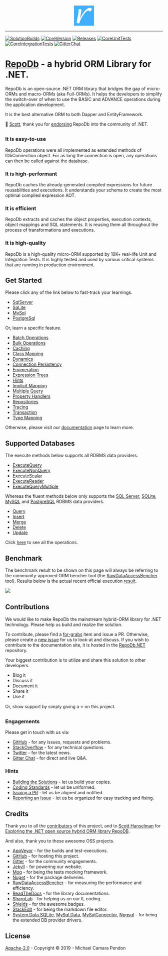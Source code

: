 <p align="center">
	<a href="http://repodb.net">
		<img src="https://raw.githubusercontent.com/mikependon/RepoDb.Raw/master/Icons/RepoDb-64x64.png" height="64px" />
	</a>
</p>

-----------------

[![SolutionBuilds](https://img.shields.io/appveyor/ci/mikependon/repodb-h87g9?label=sln%20builds)](https://ci.appveyor.com/project/mikependon/repodb-h87g9)
[![CoreVersion](https://img.shields.io/nuget/v/RepoDb)](https://www.nuget.org/packages/RepoDb)
[![Releases](https://img.shields.io/badge/releases-core-important)](http://repodb.net/release/core)
[![CoreUnitTests](https://img.shields.io/appveyor/tests/mikependon/repodb-yf1cx?label=unit%20tests)](https://ci.appveyor.com/project/mikependon/repodb-yf1cx/build/tests)
[![CoreIntegrationTests](https://img.shields.io/appveyor/tests/mikependon/repodb-qksas?label=integration%20tests)](https://ci.appveyor.com/project/mikependon/repodb-qksas/build/tests)
[![GitterChat](https://img.shields.io/gitter/room/mikependon/RepoDb?color=48B293)](https://gitter.im/RepoDb/community)

# [RepoDb](http://repodb.net) - a hybrid ORM Library for .NET.

RepoDb is an open-source .NET ORM library that bridges the gap of micro-ORMs and macro-ORMs (aka Full-ORMs). It helps the developers to simplify the switch-over of when to use the BASIC and ADVANCE operations during the application development.

It is the best alternative ORM to both Dapper and EntityFramework.

:wave: [Scott](https://www.hanselman.com/), thank you for [endorsing](https://twitter.com/shanselman/status/1284990438525464576) RepoDb into the community of .NET.

##

### It is easy-to-use

RepoDb operations were all implemented as extended methods of IDbConnection object. For as long the connection is open, any operations can then be called against the database.

### It is high-performant

RepoDb caches the already-generated compiled expressions for future reusabilities and executions. It understands your schema to create the most optimal compiled expression AOT.

### It is efficient

RepoDb extracts and caches the object properties, execution contexts, object mappings and SQL statements. It is reusing them all throughout the process of transformations and executions.

### It is high-quality

RepoDb is a high-quality micro-ORM supported by 10K+ real-life Unit and Integration Tests. It is highly tested and used by various critical systems that are running in production environment.

## Get Started

Please click any of the link below to fast-track your learnings.

- [SqlServer](http://repodb.net/tutorial/get-started-sqlserver)
- [SqLite](http://repodb.net/tutorial/get-started-sqlite)
- [MySql](http://repodb.net/tutorial/get-started-mysql)
- [PostgreSql](http://repodb.net/tutorial/get-started-postgresql)

Or, learn a specific feature.

- [Batch Operations](http://repodb.net/feature/batchoperations)
- [Bulk Operations](http://repodb.net/feature/bulkoperations)
- [Caching](http://repodb.net/feature/caching)
- [Class Mapping](http://repodb.net/feature/classmapping)
- [Dynamics](http://repodb.net/feature/dynamics)
- [Connection Persistency](http://repodb.net/feature/connectionpersistency)
- [Enumeration](http://repodb.net/feature/enumeration)
- [Expression Trees](http://repodb.net/feature/expressiontrees)
- [Hints](http://repodb.net/feature/hints)
- [Implicit Mapping](http://repodb.net/feature/implicitmapping)
- [Multiple Query](http://repodb.net/feature/multiplequery)
- [Property Handlers](http://repodb.net/feature/propertyhandlers)
- [Repositories](http://repodb.net/feature/repositories)
- [Tracing](http://repodb.net/feature/tracing)
- [Transaction](http://repodb.net/feature/transaction)
- [Type Mapping](http://repodb.net/feature/typemapping)

Otherwise, please visit our [documentation](http://repodb.net/docs) page to learn more.

## Supported Databases

The execute methods below supports all RDBMS data providers.

- [ExecuteQuery](http://repodb.net/operation/executequery)
- [ExecuteNonQuery](http://repodb.net/operation/executenonquery)
- [ExecuteScalar](http://repodb.net/operation/executescalar)
- [ExecuteReader](http://repodb.net/operation/executereader)
- [ExecuteQueryMultiple](http://repodb.net/operation/executequerymultiple)

Whereas the fluent methods below only supports the [SQL Server](https://www.nuget.org/packages/RepoDb.SqlServer), [SQLite](https://www.nuget.org/packages/RepoDb.SqLite), [MySQL](https://www.nuget.org/packages/RepoDb.MySql) and [PostgreSQL](https://www.nuget.org/packages/RepoDb.PostgreSql) RDBMS data providers.

- [Query](http://repodb.net/operation/query)
- [Insert](http://repodb.net/operation/insert)
- [Merge](http://repodb.net/operation/merge)
- [Delete](http://repodb.net/operation/delete)
- [Update](http://repodb.net/operation/update)
 
Click [here](http://repodb.net/docs#operations) to see all the operations.

## Benchmark

The benchmark result to be shown on this page will always be referring to the community-approved ORM bencher tool (the [RawDataAccessBencher](https://github.com/FransBouma/RawDataAccessBencher) tool). Results below is the actual recent official execution [result](https://github.com/FransBouma/RawDataAccessBencher/blob/master/Results/20200410_netcore31.txt).

<img src="https://raw.githubusercontent.com/mikependon/RepoDb.NET/master/assets/backgrounds/statistics.png" />

## Contributions

We would like to make RepoDb the mainstream hybrid-ORM library for .NET technology. Please help us build and realize the solution.

To contribute, please find a [for-grabs](https://github.com/mikependon/RepoDb/issues?q=is%3Aissue+is%3Aopen+label%3A%22for+grabs%22) item and issue a PR. Otherwise, please create a [new issue](https://github.com/mikependon/RepoDb/issues/new) for us to look-at and discuss.
If you wish to contribute to the documentation site, it is hosted in the [RepoDb.NET](https://github.com/mikependon/RepoDb.NET) repository.

Your biggest contribution is to utilize and share this solution to other developers.

- Blog it
- Discuss it
- Document it
- Share it
- Use it

Or, show support by simply giving a :star: on this project.

### Engagements

Please get in touch with us via:

- [GitHub](https://github.com/mikependon/RepoDb/issues) - for any issues, requests and problems.
- [StackOverflow](https://stackoverflow.com/search?tab=newest&q=RepoDb) - for any technical questions.
- [Twitter](https://twitter.com/search?q=%23repodb) - for the latest news.
- [Gitter Chat](https://gitter.im/RepoDb/community) - for direct and live Q&A.

### Hints

- [Building the Solutions](https://github.com/mikependon/RepoDb/tree/master/RepoDb.Docs/Building%20the%20Solutions.md) - let us build your copies.
- [Coding Standards](https://github.com/mikependon/RepoDb/tree/master/RepoDb.Docs/Coding%20Standards.md) - let us be uniformed.
- [Issuing a PR](https://github.com/mikependon/RepoDb/tree/master/RepoDb.Docs/Issuing%20a%20PR.md) - let us be aligned and notified.
- [Reporting an Issue](https://github.com/mikependon/RepoDb/tree/master/RepoDb.Docs/Reporting%20an%20Issue.md) - let us be organized for easy tracking and fixing.

## Credits

Thank you to all the [contributors](https://github.com/mikependon/RepoDb/graphs/contributors) of this project, and to [Scott Hanselman](https://www.hanselman.com/) for [Exploring the .NET open source hybrid ORM library RepoDB](https://www.hanselman.com/blog/ExploringTheNETOpenSourceHybridORMLibraryRepoDB.aspx).

And also, thank you to these awesome OSS projects.

- [AppVeyor](https://www.appveyor.com/) - for the builds and test-executions.
- [GitHub](https://github.com/) - for hosting this project.
- [Gitter](https://gitter.im/) - for the community engagements.
- [Jekyll](https://github.com/jekyll/jekyll) - for powering our website.
- [Moq](https://github.com/moq/moq4) - for being the tests mocking framework.
- [Nuget](https://www.nuget.org/) - for the package deliveries.
- [RawDataAccessBencher](https://github.com/FransBouma/RawDataAccessBencher) - for measuring the performance and efficiency.
- [ReadTheDocs](https://readthedocs.org/) - for the library documentations.
- [SharpLab](https://sharplab.io/) - for helping us on our IL coding.
- [Shields](https://shields.io/) - for the awesome badges.
- [StackEdit](https://stackedit.io) - for being the markdown file editor.
- [System.Data.SQLite](https://www.nuget.org/packages/System.Data.SQLite/), [MySql.Data](https://www.nuget.org/packages/MySql.Data/), [MySqlConnector](https://www.nuget.org/packages/MySqlConnector/), [Npgsql](https://www.nuget.org/packages/Npgsql/) - for being the extended DB provider drivers.

## License

[Apache-2.0](http://apache.org/licenses/LICENSE-2.0.html) - Copyright © 2019 - Michael Camara Pendon
